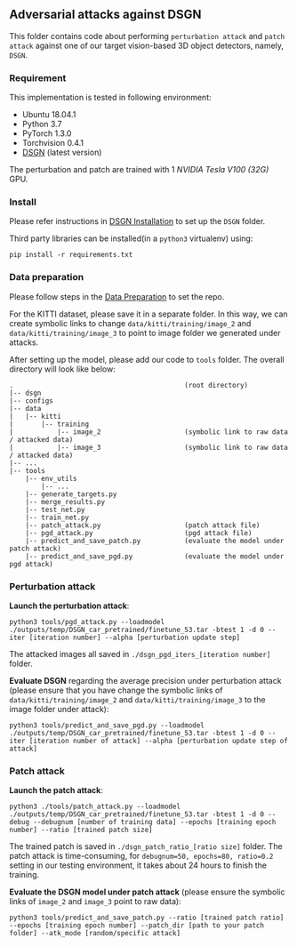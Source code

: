 ## Adversarial attacks against DSGN

This folder contains code about performing `perturbation attack` and `patch attack` against one of our target vision-based 3D object detectors, namely, `DSGN`.

### Requirement

This implementation is tested in following environment:
- Ubuntu 18.04.1
- Python 3.7
- PyTorch 1.3.0
- Torchvision 0.4.1
- [DSGN](https://github.com/Jia-Research-Lab/DSGN) (latest version)

The perturbation and patch are trained with 1 *NVIDIA Tesla V100 (32G)* GPU. 

### Install

Please refer instructions in [DSGN Installation](https://github.com/Jia-Research-Lab/DSGN#installation) to set up the `DSGN` folder.

Third party libraries can be installed(in a `python3` virtualenv) using:

```
pip install -r requirements.txt
```

### Data preparation

Please follow steps in the [Data Preparation](https://github.com/Jia-Research-Lab/DSGN#data-preparation) to set the repo. 

For the KITTI dataset, please save it in a separate folder. In this way, we can create symbolic links to change `data/kitti/training/image_2` and `data/kitti/training/image_3` to point to image folder we generated under attacks.

After setting up the model, please add our code to `tools` folder. The overall directory will look like below:

```
.                                           (root directory)
|-- dsgn                 
|-- configs                          
|-- data
|   |-- kitti
|       |-- training
|           |-- image_2                     (symbolic link to raw data / attacked data)
|           |-- image_3                     (symbolic link to raw data / attacked data)
|-- ...
|-- tools
    |-- env_utils
        |-- ...
    |-- generate_targets.py
    |-- merge_results.py
    |-- test_net.py
    |-- train_net.py
    |-- patch_attack.py                     (patch attack file)
    |-- pgd_attack.py                       (pgd attack file)
    |-- predict_and_save_patch.py           (evaluate the model under patch attack)
    |-- predict_and_save_pgd.py             (evaluate the model under pgd attack)
```

### Perturbation attack

**Launch the perturbation attack**:
```
python3 tools/pgd_attack.py --loadmodel ./outputs/temp/DSGN_car_pretrained/finetune_53.tar -btest 1 -d 0 --iter [iteration number] --alpha [perturbation update step]
```
The attacked images all saved in `./dsgn_pgd_iters_[iteration number]` folder.

**Evaluate DSGN** regarding the average precision under perturbation attack (please ensure that you have change the symbolic links of `data/kitti/training/image_2` and `data/kitti/training/image_3` to the image folder under attack):

```
python3 tools/predict_and_save_pgd.py --loadmodel ./outputs/temp/DSGN_car_pretrained/finetune_53.tar -btest 1 -d 0 --iter [iteration number of attack] --alpha [perturbation update step of attack]
```

### Patch attack

**Launch the patch attack**:
```
python3 ./tools/patch_attack.py --loadmodel ./outputs/temp/DSGN_car_pretrained/finetune_53.tar -btest 1 -d 0 --debug --debugnum [number of training data] --epochs [training epoch number] --ratio [trained patch size]
```
The trained patch is saved in `./dsgn_patch_ratio_[ratio size]` folder. The patch attack is time-consuming, for `debugnum=50, epochs=80, ratio=0.2` setting in our testing environment, it takes about 24 hours to finish the training.

**Evaluate the DSGN model under patch attack** (please ensure the symbolic links of `image_2` and `image_3` point to raw data): 

```
python3 tools/predict_and_save_patch.py --ratio [trained patch ratio] --epochs [training epoch number] --patch_dir [path to your patch folder] --atk_mode [random/specific attack]
```

